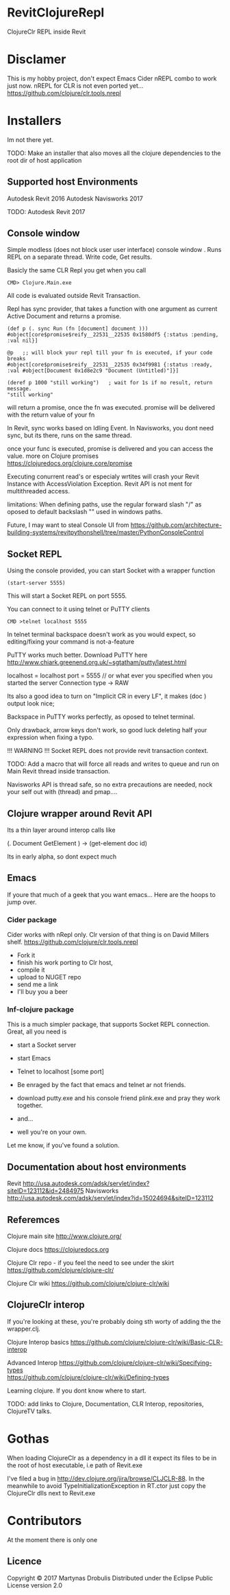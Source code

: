 # RevitClojureRepl
ClojureClr REPL inside Revit

# Disclamer

This is my hobby project, don't expect Emacs Cider nREPL combo to work just now. 
nREPL for CLR is not even ported yet... https://github.com/clojure/clr.tools.nrepl

# Installers

Im not there yet.

TODO: 
Make an installer that also moves all the clojure dependencies to the root dir of host application

## Supported host Environments 

Autodesk Revit 2016 
Autodesk Navisworks 2017

TODO: Autodesk Revit 2017

## Console window

Simple modless (does not block user user interface) console window . Runs REPL on a separate thread.
Write code, Get results.

Basicly the same CLR Repl you get when you call 

	CMD> Clojure.Main.exe

All code is evaluated outside Revit Transaction. 

Repl has sync provider, that takes a function with one argument as current Active Document and returns a promise.

	(def p (. sync Run (fn [document] document )))
	#object[core$promise$reify__22531__22535 0x1580df5 {:status :pending, :val nil}]

	@p   ;; will block your repl till your fn is executed, if your code breaks
	#object[core$promise$reify__22531__22535 0x34f9981 {:status :ready, :val #object[Document 0x1d8e2c9 "Document (Untitled)"]}]

	(deref p 1000 "still working")   ; wait for 1s if no result, return message.
	"still working"

will return a promise, once the fn was executed. promise will be delivered with the return value of your fn

In Revit, sync works based on Idling Event.
In Navisworks, you dont need sync, but its there, runs on the same thread.

once your func is executed, promise is delivered and you can access the value.
more on Clojure promises  https://clojuredocs.org/clojure.core/promise


Executing conurrent read's or especialy wrtites will crash your Revit Instance with AccessViolation Exception. 
Revit API is not ment for multithreaded access.

limitations:
When defining paths, use the regular forward slash "/" as oposed to default backslash "\" used in windows paths.


Future, I may want to steal Console UI from https://github.com/architecture-building-systems/revitpythonshell/tree/master/PythonConsoleControl


## Socket REPL 

Using the console provided, you can start Socket with a wrapper function 

	(start-server 5555) 

This will start a Socket REPL on port 5555.

You can connect to it using telnet or PuTTY clients

	CMD >telnet localhost 5555

In telnet terminal backspace doesn't work as you would expect, so editing/fixing your command is not-a-feature

PuTTY works much better. 
Download PuTTY here http://www.chiark.greenend.org.uk/~sgtatham/putty/latest.html

localhost = localhost 
port = 5555  // or what ever you specified when you started the server
Connection type -> RAW 

Its also a good idea to turn on "Implicit CR in every LF",
it makes (doc <sym>) output look nice;

Backspace in PuTTY works perfectly, as oposed to telnet terminal.

Only drawback, arrow keys don't work, so good luck deleting half your expression when fixing a typo.


!!! WARNING !!! Socket REPL does not provide revit transaction context.

TODO: Add a macro that will force all reads and writes to queue and run on Main Revit thread inside transaction.

Navisworks API is thread safe, so no extra precautions are needed, nock your self out with (thread) and pmap....

## Clojure wrapper around Revit API

Its a thin layer around interop calls like

(. Document GetElement <element id>) -> (get-element doc id)

Its in early alpha, so dont expect much


## Emacs 

If youre that much of a geek that you want emacs... 
Here are the hoops to jump over.

### Cider package

Cider works with nRepl only. Clr version of that thing is on David Millers shelf. https://github.com/clojure/clr.tools.nrepl


* Fork it
* finish his work porting to Clr host, 
* compile it
* upload to NUGET repo
* send me a link 
* I'll buy you a beer

### Inf-clojure package

This is a much simpler package, that supports Socket REPL connection.
Great, all you need is 
* start a Socket server
* start Emacs
* Telnet to localhost [some port] 
* Be enraged by the fact that emacs and telnet ar not friends.

* download putty.exe and his console friend plink.exe and pray they work together.
* and... 
* well you're on your own.

Let me know, if you've found a solution.

## Documentation about host environments

Revit		http://usa.autodesk.com/adsk/servlet/index?siteID=123112&id=2484975
Navisworks	http://usa.autodesk.com/adsk/servlet/index?id=15024694&siteID=123112



## Referemces

Clojure main site 
http://www.clojure.org/

Clojure docs
https://clojuredocs.org

Clojure Clr repo - if you feel the need to see under the skirt
https://github.com/clojure/clojure-clr/

Clojure Clr wiki
https://github.com/clojure/clojure-clr/wiki


## ClojureClr interop

If you're looking at these, you're probably doing sth worty of adding the the wrapper.clj. 

Clojure Interop basics https://github.com/clojure/clojure-clr/wiki/Basic-CLR-interop

Advanced Interop 
https://github.com/clojure/clojure-clr/wiki/Specifying-types  
https://github.com/clojure/clojure-clr/wiki/Defining-types



Learning clojure. If you dont know where to start. 



TODO: add links to Clojure, Documentation, CLR Interop, repositories, ClojureTV talks.

# Gothas

When loading ClojureClr as a dependency in a dll it expect its files to be in the root of host executable, i.e path of Revit.exe

I've filed a bug in http://dev.clojure.org/jira/browse/CLJCLR-88. In the meanwhile to avoid TypeInitializationException in RT.ctor just copy the ClojureClr dlls next to Revit.exe


# Contributors

At the moment there is only one


## Licence

Copyright © 2017 Martynas Drobulis
Distributed under the Eclipse Public License version 2.0
